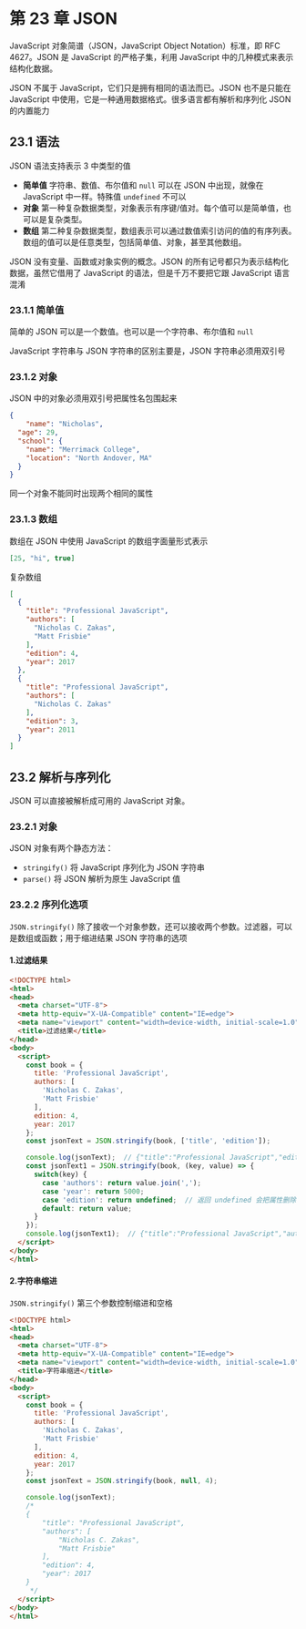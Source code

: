 # 第 23 章 JSON

JavaScript 对象简谱（JSON，JavaScript Object Notation）标准，即 RFC 4627。JSON  是 JavaScript 的严格子集，利用 JavaScript 中的几种模式来表示结构化数据。

JSON 不属于 JavaScript，它们只是拥有相同的语法而已。JSON 也不是只能在 JavaScript 中使用，它是一种通用数据格式。很多语言都有解析和序列化 JSON 的内置能力

## 23.1 语法

JSON 语法支持表示 3 中类型的值

- **简单值** 字符串、数值、布尔值和 `null` 可以在 JSON 中出现，就像在 JavaScript 中一样。特殊值 `undefined` 不可以
- **对象** 第一种复杂数据类型，对象表示有序键/值对。每个值可以是简单值，也可以是复杂类型。
- **数组** 第二种复杂数据类型，数组表示可以通过数值索引访问的值的有序列表。数组的值可以是任意类型，包括简单值、对象，甚至其他数组。

JSON 没有变量、函数或对象实例的概念。JSON 的所有记号都只为表示结构化数据，虽然它借用了 JavaScript 的语法，但是千万不要把它跟 JavaScript 语言混淆

### 23.1.1 简单值

简单的 JSON 可以是一个数值。也可以是一个字符串、布尔值和 `null`

JavaScript 字符串与 JSON 字符串的区别主要是，JSON 字符串必须用双引号

### 23.1.2 对象

JSON 中的对象必须用双引号把属性名包围起来

```json
{
	"name": "Nicholas",
  "age": 29,
  "school": {
    "name": "Merrimack College",
    "location": "North Andover, MA"
  }
}
```

同一个对象不能同时出现两个相同的属性

### 23.1.3 数组

数组在 JSON 中使用 JavaScript 的数组字面量形式表示

```json
[25, "hi", true]
```

复杂数组

```json
[
  {
    "title": "Professional JavaScript",
    "authors": [
      "Nicholas C. Zakas",
      "Matt Frisbie"
    ],
    "edition": 4,
    "year": 2017
  },
  {
    "title": "Professional JavaScript",
    "authors": [
      "Nicholas C. Zakas"
    ],
    "edition": 3,
    "year": 2011
  }
]
```



## 23.2 解析与序列化

JSON 可以直接被解析成可用的 JavaScript 对象。

### 23.2.1 对象

JSON 对象有两个静态方法：

- `stringify()` 将 JavaScript 序列化为 JSON 字符串
- `parse()` 将 JSON 解析为原生 JavaScript 值

### 23.2.2 序列化选项

`JSON.stringify()` 除了接收一个对象参数，还可以接收两个参数。过滤器，可以是数组或函数；用于缩进结果 JSON 字符串的选项

#### 1.过滤结果

```html
<!DOCTYPE html>
<html>
<head>
  <meta charset="UTF-8">
  <meta http-equiv="X-UA-Compatible" content="IE=edge">
  <meta name="viewport" content="width=device-width, initial-scale=1.0">
  <title>过滤结果</title>
</head>
<body>
  <script>
    const book = {
      title: 'Professional JavaScript',
      authors: [
        'Nicholas C. Zakas',
        'Matt Frisbie'
      ],
      edition: 4,
      year: 2017
    };
    const jsonText = JSON.stringify(book, ['title', 'edition']);

    console.log(jsonText);  // {"title":"Professional JavaScript","edition":4}
    const jsonText1 = JSON.stringify(book, (key, value) => {
      switch(key) {
        case 'authors': return value.join(',');
        case 'year': return 5000;
        case 'edition': return undefined;  // 返回 undefined 会把属性删除
        default: return value;
      }
    });
    console.log(jsonText1);  // {"title":"Professional JavaScript","authors":"Nicholas C. Zakas,Matt Frisbie","year":5000}
  </script>
</body>
</html>
```



#### 2.字符串缩进

`JSON.stringify()` 第三个参数控制缩进和空格

```html
<!DOCTYPE html>
<html>
<head>
  <meta charset="UTF-8">
  <meta http-equiv="X-UA-Compatible" content="IE=edge">
  <meta name="viewport" content="width=device-width, initial-scale=1.0">
  <title>字符串缩进</title>
</head>
<body>
  <script>
    const book = {
      title: 'Professional JavaScript',
      authors: [
        'Nicholas C. Zakas',
        'Matt Frisbie'
      ],
      edition: 4,
      year: 2017
    };
    const jsonText = JSON.stringify(book, null, 4);

    console.log(jsonText);
    /* 
    {
        "title": "Professional JavaScript",
        "authors": [
            "Nicholas C. Zakas",
            "Matt Frisbie"
        ],
        "edition": 4,
        "year": 2017
    }
     */
  </script>
</body>
</html>
```

